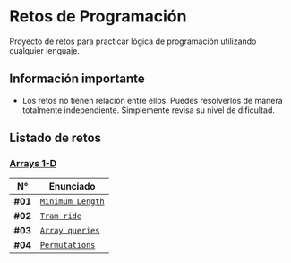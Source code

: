 # Retos de Programación

Proyecto de retos para practicar lógica de programación utilizando cualquier lenguaje.

## Información importante

- Los retos no tienen relación entre ellos. Puedes resolverlos de manera totalmente independiente. Simplemente revisa su nivel de dificultad.

## Listado de retos

### [Arrays 1-D](./Arrays/1D/README.md)

| N°      | Enunciado                                                |
| ------- | -------------------------------------------------------- |
| **#01** | [`Minimum Length`](./Arrays/1D/Minimum-Length/README.md) |
| **#02** | [`Tram ride`](./Arrays/1D/Tram-Ride/README.md)           |
| **#03** | [`Array queries`](./Arrays/1D/Array-Queries/README.md)   |
| **#04** | [`Permutations`](./Arrays/1D/Permutations/README.md)     |
